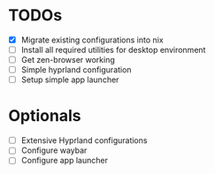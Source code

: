 # TODOs

- [x] Migrate existing configurations into nix
- [ ] Install all required utilities for desktop environment
- [ ] Get zen-browser working
- [ ] Simple hyprland configuration
- [ ] Setup simple app launcher

# Optionals

- [ ] Extensive Hyprland configurations
- [ ] Configure waybar
- [ ] Configure app launcher

